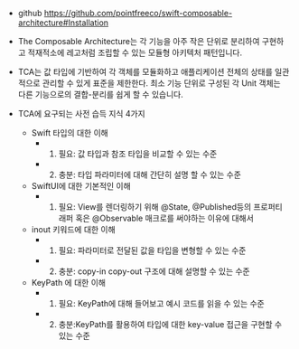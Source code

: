 - github
https://github.com/pointfreeco/swift-composable-architecture#Installation <br>

- The Composable Architecture는 각 기능을 아주 작은 단위로 분리하여 구현하고 적재적소에 레고처럼 조립할 수 있는 모듈형 아키텍처 패턴입니다.
- TCA는 값 타입에 기반하여 각 객체를 모듈화하고 애플리케이션 전체의 상태를 일관적으로 관리할 수 있게 표준을 제한한다. 최소 기능 단위로 구성된 각 Unit 객체는 다른 기능으로의 결합-분리를 쉽게 할 수 있습니다.

- TCA에 요구되는 사전 습득 지식 4가지
    - Swift 타입의 대한 이해
        - 1. 필요: 값 타입과 참조 타입을 비교할 수 있는 수준
        - 2. 충분: 타입 파라미터에 대해 간단히 설명 할 수 있는 수준
    - SwiftUI에 대한 기본적인 이해
        - 1. 필요: View를 렌더링하기 위해 @State, @Published등의 프로퍼티 래퍼 혹은 @Observable 매크로를 써야하는 이유에 대해서
    - inout 키워드에 대한 이해
        -  1. 필요: 파라미터로 전달된 값을 타입을 변형할 수 있는 수준
        -  2. 충분: copy-in copy-out 구조에 대해 설명할 수 있는 수준
    - KeyPath 에 대한 이해
        - 1. 필요: KeyPath에 대해 들어보고 예시 코드를 읽을 수 있는 수준
        - 2. 충분:KeyPath를 활용하여 타입에 대한 key-value 접근을 구현할 수 있는 수준

